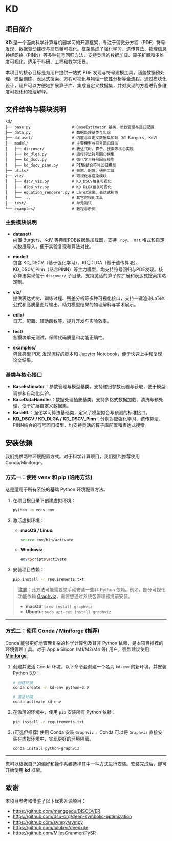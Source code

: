 
# KD

## 项目简介

**KD** 是一个面向科学计算与机器学习的开源框架，专注于偏微分方程（PDE）符号发现、数据驱动建模与高质量可视化。框架集成了强化学习、遗传算法、物理信息神经网络（PINN）等多种符号回归方法，支持灵活的数据加载、算子扩展和多维度可视化，适用于科研、工程和教学场景。

本项目的核心目标是为用户提供一站式 PDE 发现与符号建模工具，涵盖数据预处理、模型训练、表达式搜索、方程可视化与物理一致性分析等全流程。通过模块化设计，用户可以方便地扩展算子库、集成自定义数据集，并对发现的方程进行多维度可视化和物理解释。

## 文件结构与模块说明

```
kd/
├── base.py                  # BaseEstimator 基类，参数管理与递归配置
├── data.py                  # 数据处理基类与实现
├── dataset/                 # 内置与自定义数据集加载（如 Burgers, KdV）
├── model/                   # 主要模型与符号回归算法
│   ├── discover/            # 表达式树、算子、搜索等核心实现
│   ├── kd_dlga.py           # 遗传算法符号回归模型
│   ├── kd_dscv.py           # 强化学习符号回归模型
│   ├── kd_dscv_pinn.py      # PINN结合符号回归模型
├── utils/                   # 日志、配置、通用工具
├── viz/                     # 可视化与渲染模块
│   ├── dscv_viz.py          # KD_DSCV相关可视化
│   ├── dlga_viz.py          # KD_DLGA相关可视化
│   ├── equation_renderer.py # LaTeX渲染、表达式树等
│   └── ...                  # 其它可视化工具
├── test/                    # 单元测试
└── examples/                # 教程与示例
```

### 主要模块说明

- **dataset/**  
  内置 Burgers、KdV 等典型PDE数据集加载器，支持 `.npy`、`.mat` 格式和自定义数据导入，便于实验复现和算法对比。

- **model/**  
  包含 KD_DSCV（基于强化学习）、KD_DLGA（基于遗传算法）、KD_DSCV_Pinn（结合PINN）等主力模型，均支持符号回归与PDE发现。核心算法实现位于 `discover/` 子目录，支持灵活的算子库扩展和表达式搜索策略定制。

- **viz/**  
  提供表达式树、训练过程、残差分析等多种可视化接口，支持一键渲染LaTeX公式和高质量图片输出，助力模型结果的物理解释与学术展示。

- **utils/**  
  日志、配置、辅助函数等，提升开发与实验效率。

- **test/**  
  各模块单元测试，保障代码质量和功能正确性。

- **examples/**  
  包含典型 PDE 发现流程的脚本和 Jupyter Notebook，便于快速上手和复现论文结果。

### 基类与核心接口

- **BaseEstimator**：参数管理与模型基类，支持递归参数设置与获取，便于模型调参和自动化实验。
- **BaseDataHandler**：数据处理抽象基类，支持多格式数据加载、清洗与预处理，便于扩展自定义数据集。
- **BaseRL**：强化学习算法基础类，定义了模型拟合与预测的标准接口。
- **KD_DSCV / KD_DLGA / KD_DSCV_Pinn**：分别对应强化学习、遗传算法、PINN结合的符号回归模型，均支持灵活的算子库配置和表达式搜索。

## 安装依赖

我们提供两种环境配置方式。对于科学计算项目，我们强烈推荐使用 Conda/Miniforge。

### 方式一：使用 venv 和 pip (通用方法)

这是适用于所有系统的基础 Python 环境配置方法。

1.  在项目根目录下创建虚拟环境：
    ```bash
    python -m venv env
    ```

2.  激活虚拟环境：
    * **macOS / Linux:**
        ```bash
        source env/bin/activate
        ```
    * **Windows:**
        ```bash
        env\Scripts\activate
        ```

3.  安装项目依赖：
    ```bash
    pip install -r requirements.txt
    ```

> **注意**：此方法可能需要您手动安装一些非 Python 依赖。例如，部分可视化功能依赖 [Graphviz](https://graphviz.gitlab.io/)，需要您通过系统包管理器提前安装。
>
> * **macOS:** `brew install graphviz`
> * **Ubuntu:** `sudo apt-get install graphviz`

---

### 方式二：使用 Conda / Miniforge (推荐)

Conda 能够更好地管理复杂的科学计算包及其非 Python 依赖，是本项目推荐的环境管理工具。对于 Apple Silicon (M1/M2/M4 等) 用户，强烈建议使用 [**Miniforge**](https://github.com/conda-forge/miniforge)。

1.  创建并激活 Conda 环境。以下命令会创建一个名为 `kd-env` 的新环境，并安装 Python 3.9：
    ```bash
    # 创建环境
    conda create -n kd-env python=3.9

    # 激活环境
    conda activate kd-env
    ```

2.  在激活的环境中，使用 `pip` 安装所有 Python 依赖：
    ```bash
    pip install -r requirements.txt
    ```

3.  (可选但推荐) 使用 Conda 安装 `Graphviz`：
    Conda 可以将 `Graphviz` 直接安装在虚拟环境中，实现更好的环境隔离。
    ```bash
    conda install python-graphviz
    ```

---

您可以根据自己的偏好和操作系统选择其中一种方式进行安装。安装完成后，即可开始使用 **kd** 框架。

## 致谢

本项目参考和借鉴了以下优秀开源项目：
- https://github.com/menggedu/DISCOVER
- https://github.com/dso-org/deep-symbolic-optimization
- https://github.com/sympy/sympy
- https://github.com/lululxvi/deepxde
- https://github.com/MilesCranmer/PySR
